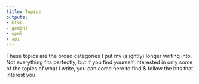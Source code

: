 ```yaml
---
title: Topics
outputs:
- html
- gemini
- opml
- api
---
```


These topics are the broad categories I put my (slightly) longer writing into. Not everything fits perfectly, but if you find yourself interested in only some of the topics of what I write, you can come here to find & follow the bits that interest you.
